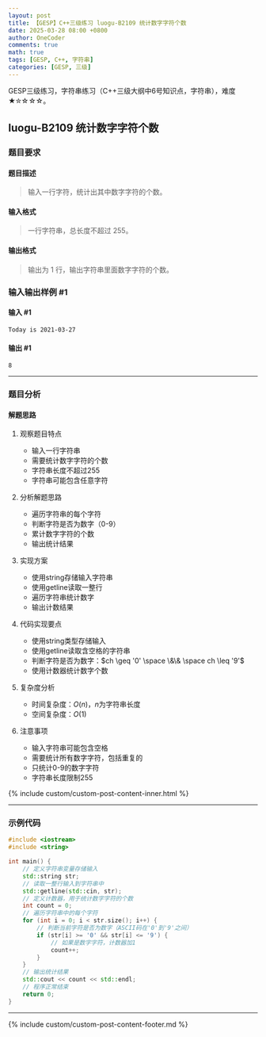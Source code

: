 ```yaml
---
layout: post
title: 【GESP】C++三级练习 luogu-B2109 统计数字字符个数
date: 2025-03-28 08:00 +0800
author: OneCoder
comments: true
math: true
tags: [GESP, C++, 字符串]
categories: [GESP, 三级]
---
```

GESP三级练习，字符串练习（C++三级大纲中6号知识点，字符串），难度★✮☆☆☆。

<!--more-->

## luogu-B2109 统计数字字符个数

### 题目要求

#### 题目描述

>输入一行字符，统计出其中数字字符的个数。

#### 输入格式

>一行字符串，总长度不超过 $255$。

#### 输出格式

>输出为 $1$ 行，输出字符串里面数字字符的个数。

### 输入输出样例 #1

#### 输入 #1

```console
Today is 2021-03-27
```

#### 输出 #1

```console
8
```

---

### 题目分析

#### 解题思路

1. 观察题目特点
   - 输入一行字符串
   - 需要统计数字字符的个数
   - 字符串长度不超过255
   - 字符串可能包含任意字符

2. 分析解题思路
   - 遍历字符串的每个字符
   - 判断字符是否为数字（0-9）
   - 累计数字字符的个数
   - 输出统计结果

3. 实现方案
   - 使用string存储输入字符串
   - 使用getline读取一整行
   - 遍历字符串统计数字
   - 输出计数结果

4. 代码实现要点
   - 使用string类型存储输入
   - 使用getline读取含空格的字符串
   - 判断字符是否为数字：$ch \geq '0' \space \&\& \space ch \leq '9'$
   - 使用计数器统计数字个数

5. 复杂度分析
   - 时间复杂度：$O(n)$，$n$为字符串长度
   - 空间复杂度：$O(1)$

6. 注意事项
   - 输入字符串可能包含空格
   - 需要统计所有数字字符，包括重复的
   - 只统计0-9的数字字符
   - 字符串长度限制255

{% include custom/custom-post-content-inner.html %}

---

### 示例代码

```cpp
#include <iostream>
#include <string>

int main() {
    // 定义字符串变量存储输入
    std::string str;
    // 读取一整行输入到字符串中
    std::getline(std::cin, str);
    // 定义计数器，用于统计数字字符的个数
    int count = 0;
    // 遍历字符串中的每个字符
    for (int i = 0; i < str.size(); i++) {
        // 判断当前字符是否为数字（ASCII码在'0'到'9'之间）
        if (str[i] >= '0' && str[i] <= '9') {
            // 如果是数字字符，计数器加1
            count++;
        }
    }
    // 输出统计结果
    std::cout << count << std::endl;
    // 程序正常结束
    return 0;
}
```

---

{% include custom/custom-post-content-footer.md %}
